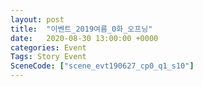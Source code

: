 ```yaml
---
layout: post
title:  "이벤트_2019여름_0화_오프닝"
date:   2020-08-30 13:00:00 +0000
categories: Event
Tags: Story Event
SceneCode: ["scene_evt190627_cp0_q1_s10"]
---
```

